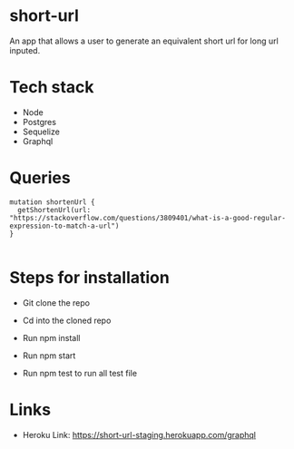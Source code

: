 # short-url
An app that allows a user to generate an equivalent short url for long url inputed.


# Tech stack

- Node
- Postgres
- Sequelize
- Graphql

# Queries

```
mutation shortenUrl {
  getShortenUrl(url: "https://stackoverflow.com/questions/3809401/what-is-a-good-regular-expression-to-match-a-url")
}


```

# Steps for installation

- Git clone the repo

- Cd into the cloned repo

- Run npm install 

- Run npm start

- Run npm test to run all test file

# Links

- Heroku Link: https://short-url-staging.herokuapp.com/graphql